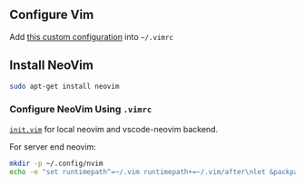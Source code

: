 ## Configure Vim

Add [this custom configuration](.vimrc) into `~/.vimrc`

## Install NeoVim
    
```sh
sudo apt-get install neovim
```

### Configure NeoVim Using `.vimrc`

[`init.vim`](init.vim) for local neovim and vscode-neovim backend.


For server end neovim:

```sh
mkdir -p ~/.config/nvim
echo -e "set runtimepath^=~/.vim runtimepath+=~/.vim/after\nlet &packpath = &runtimepath\nsource ~/.vimrc" > ~/.config/nvim/init.vim
```